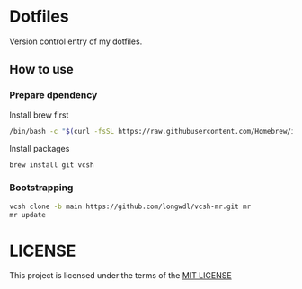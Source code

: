 # Dotfiles

Version control entry of my dotfiles.

## How to use

### Prepare dpendency

Install brew first

```sh
/bin/bash -c "$(curl -fsSL https://raw.githubusercontent.com/Homebrew/install/HEAD/install.sh)"
```

Install packages

```sh
brew install git vcsh
```

### Bootstrapping

```sh
vcsh clone -b main https://github.com/longwdl/vcsh-mr.git mr
mr update
```

# LICENSE

This project is licensed under the terms of the [MIT LICENSE](http://opensource.org/licenses/MIT)

